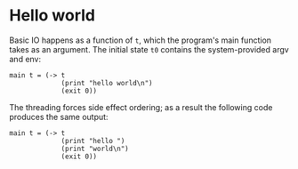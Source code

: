 # Hello world
Basic IO happens as a function of `t`, which the program's main function takes
as an argument. The initial state `t0` contains the system-provided argv and
env:

```
main t = (-> t
             (print "hello world\n")
             (exit 0))
```

The threading forces side effect ordering; as a result the following code
produces the same output:

```
main t = (-> t
             (print "hello ")
             (print "world\n")
             (exit 0))
```
